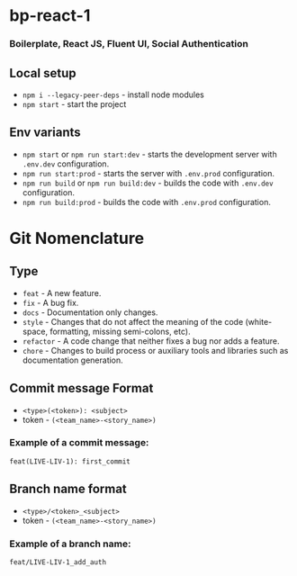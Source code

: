 # bp-react-1

### Boilerplate, React JS, Fluent UI, Social Authentication

## Local setup

- `npm i --legacy-peer-deps` - install node modules
- `npm start` - start the project

## Env variants

- `npm start` or `npm run start:dev` - starts the development server with `.env.dev` configuration.
- `npm run start:prod` - starts the server with `.env.prod` configuration.
- `npm run build` or `npm run build:dev` - builds the code with `.env.dev` configuration.
- `npm run build:prod` - builds the code with `.env.prod` configuration.

# Git Nomenclature

## Type

- `feat` - A new feature.
- `fix` - A bug fix.
- `docs` - Documentation only changes.
- `style` - Changes that do not affect the meaning of the code (white-space, formatting, missing semi-colons, etc).
- `refactor` - A code change that neither fixes a bug nor adds a feature.
- `chore` - Changes to build process or auxiliary tools and libraries such as documentation generation.

## Commit message Format

- `<type>(<token>): <subject>`
- token - `(<team_name>-<story_name>)`

### Example of a commit message:

    feat(LIVE-LIV-1): first_commit

## Branch name format

- `<type>/<token>_<subject>`
- token - `(<team_name>-<story_name>)`

### Example of a branch name:

    feat/LIVE-LIV-1_add_auth
